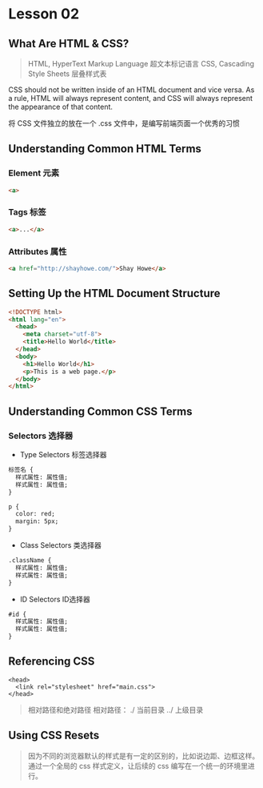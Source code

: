 # Lesson 02

## What Are HTML & CSS?

> HTML, HyperText Markup Language 超文本标记语言
> CSS, Cascading Style Sheets 层叠样式表

CSS should not be written inside of an HTML document and vice versa. As a rule, HTML will always represent content, and CSS will always represent the appearance of that content.

将 CSS 文件独立的放在一个 .css 文件中，是编写前端页面一个优秀的习惯

## Understanding Common HTML Terms

### Element 元素


```html
<a>
```

### Tags 标签

```html
<a>...</a>
```

### Attributes 属性

```html
<a href="http://shayhowe.com/">Shay Howe</a>
```
## Setting Up the HTML Document Structure



```html
<!DOCTYPE html>
<html lang="en">
  <head>
    <meta charset="utf-8">
    <title>Hello World</title>
  </head>
  <body>
    <h1>Hello World</h1>
    <p>This is a web page.</p>
  </body>
</html>

```

## Understanding Common CSS Terms

### Selectors 选择器

* Type Selectors 标签选择器

```html
标签名 {
  样式属性: 属性值;
  样式属性: 属性值;
}

p {
  color: red;
  margin: 5px;
}

```

* Class Selectors 类选择器

```html
.className {
  样式属性: 属性值;
  样式属性: 属性值;
}
```

* ID Selectors ID选择器

```html
#id {
  样式属性: 属性值;
  样式属性: 属性值;
}
```


## Referencing CSS

```
<head>
  <link rel="stylesheet" href="main.css">
</head>

```

> 相对路径和绝对路径
> 相对路径： ./ 当前目录 ../ 上级目录

## Using CSS Resets

> 因为不同的浏览器默认的样式是有一定的区别的，比如说边距、边框这样。通过一个全局的 css 样式定义，让后续的 css 编写在一个统一的环境里进行。










